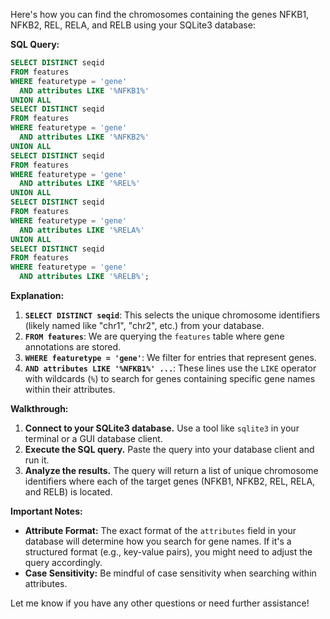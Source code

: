 Here's how you can find the chromosomes containing the genes NFKB1, NFKB2, REL, RELA, and RELB using your SQLite3 database:

**SQL Query:**

```sql
SELECT DISTINCT seqid 
FROM features
WHERE featuretype = 'gene'
  AND attributes LIKE '%NFKB1%'
UNION ALL
SELECT DISTINCT seqid 
FROM features
WHERE featuretype = 'gene'
  AND attributes LIKE '%NFKB2%'
UNION ALL
SELECT DISTINCT seqid 
FROM features
WHERE featuretype = 'gene'
  AND attributes LIKE '%REL%'
UNION ALL
SELECT DISTINCT seqid 
FROM features
WHERE featuretype = 'gene'
  AND attributes LIKE '%RELA%'
UNION ALL
SELECT DISTINCT seqid 
FROM features
WHERE featuretype = 'gene'
  AND attributes LIKE '%RELB%';
```

**Explanation:**

1. **`SELECT DISTINCT seqid`**: This selects the unique chromosome identifiers (likely named like "chr1", "chr2", etc.) from your database.
2. **`FROM features`**: We are querying the `features` table where gene annotations are stored.
3. **`WHERE featuretype = 'gene'`**:  We filter for entries that represent genes.
4. **`AND attributes LIKE '%NFKB1%' ...`**: These lines use the `LIKE` operator with wildcards (`%`) to search for genes containing specific gene names within their attributes.

**Walkthrough:**

1. **Connect to your SQLite3 database.** Use a tool like `sqlite3` in your terminal or a GUI database client.
2. **Execute the SQL query.** Paste the query into your database client and run it.
3. **Analyze the results.** The query will return a list of unique chromosome identifiers where each of the target genes (NFKB1, NFKB2, REL, RELA, and RELB) is located.

**Important Notes:**

* **Attribute Format:**  The exact format of the `attributes` field in your database will determine how you search for gene names. If it's a structured format (e.g., key-value pairs), you might need to adjust the query accordingly.
* **Case Sensitivity:** Be mindful of case sensitivity when searching within attributes.



Let me know if you have any other questions or need further assistance!